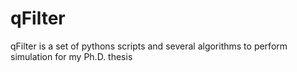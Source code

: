 qFilter
=======

qFilter is a set of pythons scripts and several algorithms to perform simulation for my Ph.D. thesis
